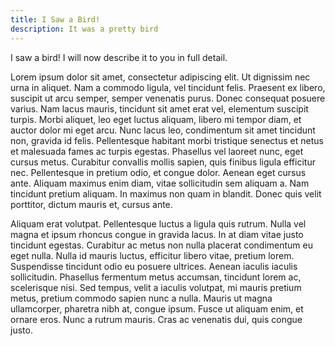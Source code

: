 ```yaml
---
title: I Saw a Bird!
description: It was a pretty bird
---
```


I saw a bird! I will now describe it to you in full detail.

Lorem ipsum dolor sit amet, consectetur adipiscing elit. Ut dignissim nec urna in aliquet. Nam a commodo ligula, vel tincidunt felis. Praesent ex libero, suscipit ut arcu semper, semper venenatis purus. Donec consequat posuere varius. Nam lacus mauris, tincidunt sit amet erat vel, elementum suscipit turpis. Morbi aliquet, leo eget luctus aliquam, libero mi tempor diam, et auctor dolor mi eget arcu. Nunc lacus leo, condimentum sit amet tincidunt non, gravida id felis. Pellentesque habitant morbi tristique senectus et netus et malesuada fames ac turpis egestas. Phasellus vel laoreet nunc, eget cursus metus. Curabitur convallis mollis sapien, quis finibus ligula efficitur nec. Pellentesque in pretium odio, et congue dolor. Aenean eget cursus ante. Aliquam maximus enim diam, vitae sollicitudin sem aliquam a. Nam tincidunt pretium aliquam. In maximus non quam in blandit. Donec quis velit porttitor, dictum mauris et, cursus ante.

Aliquam erat volutpat. Pellentesque luctus a ligula quis rutrum. Nulla vel magna et ipsum rhoncus congue in gravida lacus. In at diam vitae justo tincidunt egestas. Curabitur ac metus non nulla placerat condimentum eu eget nulla. Nulla id mauris luctus, efficitur libero vitae, pretium lorem. Suspendisse tincidunt odio eu posuere ultrices. Aenean iaculis iaculis sollicitudin. Phasellus fermentum metus accumsan, tincidunt lorem ac, scelerisque nisi. Sed tempus, velit a iaculis volutpat, mi mauris pretium metus, pretium commodo sapien nunc a nulla. Mauris ut magna ullamcorper, pharetra nibh at, congue ipsum. Fusce ut aliquam enim, et ornare eros. Nunc a rutrum mauris. Cras ac venenatis dui, quis congue justo. 
